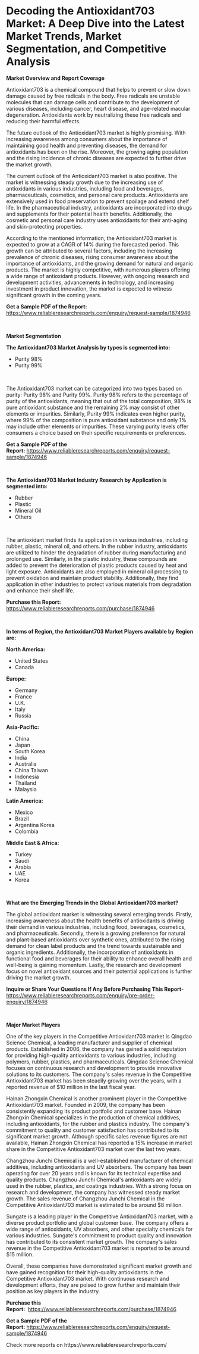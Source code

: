 <p><h1>Decoding the Antioxidant703 Market: A Deep Dive into the Latest Market Trends, Market Segmentation, and Competitive Analysis</h1></p><p><strong>Market Overview and Report Coverage</strong></p>
<p><p>Antioxidant703 is a chemical compound that helps to prevent or slow down damage caused by free radicals in the body. Free radicals are unstable molecules that can damage cells and contribute to the development of various diseases, including cancer, heart disease, and age-related macular degeneration. Antioxidants work by neutralizing these free radicals and reducing their harmful effects.</p><p>The future outlook of the Antioxidant703 market is highly promising. With increasing awareness among consumers about the importance of maintaining good health and preventing diseases, the demand for antioxidants has been on the rise. Moreover, the growing aging population and the rising incidence of chronic diseases are expected to further drive the market growth.</p><p>The current outlook of the Antioxidant703 market is also positive. The market is witnessing steady growth due to the increasing use of antioxidants in various industries, including food and beverages, pharmaceuticals, cosmetics, and personal care products. Antioxidants are extensively used in food preservation to prevent spoilage and extend shelf life. In the pharmaceutical industry, antioxidants are incorporated into drugs and supplements for their potential health benefits. Additionally, the cosmetic and personal care industry uses antioxidants for their anti-aging and skin-protecting properties.</p><p>According to the mentioned information, the Antioxidant703 market is expected to grow at a CAGR of 14% during the forecasted period. This growth can be attributed to several factors, including the increasing prevalence of chronic diseases, rising consumer awareness about the importance of antioxidants, and the growing demand for natural and organic products. The market is highly competitive, with numerous players offering a wide range of antioxidant products. However, with ongoing research and development activities, advancements in technology, and increasing investment in product innovation, the market is expected to witness significant growth in the coming years.</p></p>
<p><strong>Get a Sample PDF of the Report:</strong> <a href="https://www.reliableresearchreports.com/enquiry/request-sample/1874946">https://www.reliableresearchreports.com/enquiry/request-sample/1874946</a></p>
<p>&nbsp;</p>
<p><strong>Market Segmentation</strong></p>
<p><strong>The Antioxidant703 Market Analysis by types is segmented into:</strong></p>
<p><ul><li>Purity 98%</li><li>Purity 99%</li></ul></p>
<p>&nbsp;</p>
<p><p>The Antioxidant703 market can be categorized into two types based on purity: Purity 98% and Purity 99%. Purity 98% refers to the percentage of purity of the antioxidants, meaning that out of the total composition, 98% is pure antioxidant substance and the remaining 2% may consist of other elements or impurities. Similarly, Purity 99% indicates even higher purity, where 99% of the composition is pure antioxidant substance and only 1% may include other elements or impurities. These varying purity levels offer consumers a choice based on their specific requirements or preferences.</p></p>
<p><strong>Get a Sample PDF of the Report:</strong>&nbsp;<a href="https://www.reliableresearchreports.com/enquiry/request-sample/1874946">https://www.reliableresearchreports.com/enquiry/request-sample/1874946</a></p>
<p>&nbsp;</p>
<p><strong>The Antioxidant703 Market Industry Research by Application is segmented into:</strong></p>
<p><ul><li>Rubber</li><li>Plastic</li><li>Mineral Oil</li><li>Others</li></ul></p>
<p>&nbsp;</p>
<p><p>The antioxidant market finds its application in various industries, including rubber, plastic, mineral oil, and others. In the rubber industry, antioxidants are utilized to hinder the degradation of rubber during manufacturing and prolonged use. Similarly, in the plastic industry, these compounds are added to prevent the deterioration of plastic products caused by heat and light exposure. Antioxidants are also employed in mineral oil processing to prevent oxidation and maintain product stability. Additionally, they find application in other industries to protect various materials from degradation and enhance their shelf life.</p></p>
<p><strong>Purchase this Report:</strong>&nbsp; <a href="https://www.reliableresearchreports.com/purchase/1874946">https://www.reliableresearchreports.com/purchase/1874946</a></p>
<p>&nbsp;</p>
<p><strong>In terms of Region, the Antioxidant703 Market Players available by Region are:</strong></p>
<p>
    <p> <strong> North America: </strong>
        <ul>
            <li>United States</li>
            <li>Canada</li>
        </ul>
        </p> 
    <p> <strong> Europe: </strong>
        <ul>
            <li>Germany</li>
            <li>France</li>
            <li>U.K.</li>
            <li>Italy</li>
            <li>Russia</li>
        </ul>
        </p> 
    <p> <strong> Asia-Pacific: </strong>
        <ul>
            <li>China</li>
            <li>Japan</li>
            <li>South Korea</li>
            <li>India</li>
            <li>Australia</li>
            <li>China Taiwan</li>
            <li>Indonesia</li>
            <li>Thailand</li>
            <li>Malaysia</li>
        </ul>
        </p> 
    <p> <strong> Latin America: </strong>
        <ul>
            <li>Mexico</li>
            <li>Brazil</li>
            <li>Argentina Korea</li>
            <li>Colombia</li>
        </ul>
        </p> 
    <p> <strong> Middle East & Africa: </strong>
        <ul>
            <li>Turkey</li>
            <li>Saudi</li>
            <li>Arabia</li>
            <li>UAE</li>
            <li>Korea</li>
        </ul>
    </p>
    </p>
<p>&nbsp;</p>
<p><strong>What are the Emerging Trends in the Global Antioxidant703 market?</strong></p>
<p><p>The global antioxidant market is witnessing several emerging trends. Firstly, increasing awareness about the health benefits of antioxidants is driving their demand in various industries, including food, beverages, cosmetics, and pharmaceuticals. Secondly, there is a growing preference for natural and plant-based antioxidants over synthetic ones, attributed to the rising demand for clean label products and the trend towards sustainable and organic ingredients. Additionally, the incorporation of antioxidants in functional food and beverages for their ability to enhance overall health and well-being is gaining momentum. Lastly, the research and development focus on novel antioxidant sources and their potential applications is further driving the market growth.</p></p>
<p><strong>Inquire or Share Your Questions If Any Before Purchasing This Report</strong>- <a href="https://www.reliableresearchreports.com/enquiry/pre-order-enquiry/1874946">https://www.reliableresearchreports.com/enquiry/pre-order-enquiry/1874946</a></p>
<p>&nbsp;</p>
<p><strong>Major Market Players</strong></p>
<p><p>One of the key players in the Competitive Antioxidant703 market is Qingdao Scienoc Chemical, a leading manufacturer and supplier of chemical products. Established in 2006, the company has gained a solid reputation for providing high-quality antioxidants to various industries, including polymers, rubber, plastics, and pharmaceuticals. Qingdao Scienoc Chemical focuses on continuous research and development to provide innovative solutions to its customers. The company's sales revenue in the Competitive Antioxidant703 market has been steadily growing over the years, with a reported revenue of $10 million in the last fiscal year.</p><p>Hainan Zhongxin Chemical is another prominent player in the Competitive Antioxidant703 market. Founded in 2009, the company has been consistently expanding its product portfolio and customer base. Hainan Zhongxin Chemical specializes in the production of chemical additives, including antioxidants, for the rubber and plastics industry. The company's commitment to quality and customer satisfaction has contributed to its significant market growth. Although specific sales revenue figures are not available, Hainan Zhongxin Chemical has reported a 15% increase in market share in the Competitive Antioxidant703 market over the last two years.</p><p>Changzhou Junchi Chemical is a well-established manufacturer of chemical additives, including antioxidants and UV absorbers. The company has been operating for over 20 years and is known for its technical expertise and quality products. Changzhou Junchi Chemical's antioxidants are widely used in the rubber, plastics, and coatings industries. With a strong focus on research and development, the company has witnessed steady market growth. The sales revenue of Changzhou Junchi Chemical in the Competitive Antioxidant703 market is estimated to be around $8 million.</p><p>Sungate is a leading player in the Competitive Antioxidant703 market, with a diverse product portfolio and global customer base. The company offers a wide range of antioxidants, UV absorbers, and other specialty chemicals for various industries. Sungate's commitment to product quality and innovation has contributed to its consistent market growth. The company's sales revenue in the Competitive Antioxidant703 market is reported to be around $15 million.</p><p>Overall, these companies have demonstrated significant market growth and have gained recognition for their high-quality antioxidants in the Competitive Antioxidant703 market. With continuous research and development efforts, they are poised to grow further and maintain their position as key players in the industry.</p></p>
<p><strong>Purchase this Report:</strong>&nbsp;&nbsp;<a href="https://www.reliableresearchreports.com/purchase/1874946">https://www.reliableresearchreports.com/purchase/1874946</a></p>
<p></p>
<p><strong>Get a Sample PDF of the Report:</strong>&nbsp;<a href="https://www.reliableresearchreports.com/enquiry/request-sample/1874946">https://www.reliableresearchreports.com/enquiry/request-sample/1874946</a></p>
<p>Check more reports on https://www.reliableresearchreports.com/</p>